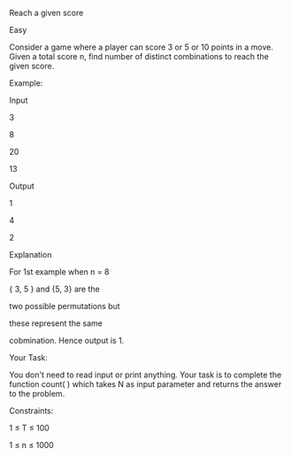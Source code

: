 Reach a given score 

Easy 

Consider a game where a player can score 3 or 5 or 10 points in a move. Given a total score n, find number of distinct combinations to reach the given score.

Example:

Input

3

8

20

13

Output

1

4

2

Explanation

For 1st example when n = 8

{ 3, 5 } and {5, 3} are the 

two possible permutations but 

these represent the same 

cobmination. Hence output is 1.

Your Task:  

You don't need to read input or print anything. Your task is to complete the function count( ) which takes N as input parameter and returns the answer to the problem.

Constraints:

1 ≤ T ≤ 100

1 ≤ n ≤ 1000
